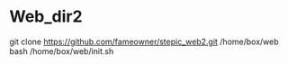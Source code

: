 # Web_dir2

git clone https://github.com/fameowner/stepic_web2.git /home/box/web
bash /home/box/web/init.sh
